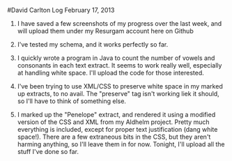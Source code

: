 #David Carlton Log February 17, 2013

1. I have saved a few screenshots of my progress over the last week, and will upload them under my Resurgam account here on Github

2. I've tested my schema, and it works perfectly so far.

3. I quickly wrote a program in Java to count the number of vowels and consonants in each text extract. It seems to work really well, especially at handling white space. I'll upload the code for those interested.

4. I've been trying to use XML/CSS to preserve white space in my marked up extracts, to no avail. The "preserve" tag isn't working liek it should, so I'll have to think of something else.

4. I marked up the "Penelope" extract, and rendered it using a modified version of the CSS and XML from my Aldhelm project. Pretty much everything is included, except for proper text justification (dang white space!). There are a few extraneous bits in the CSS, but they aren't harming anything, so I'll leave them in for now. Tonight, I'll upload all the stuff I've done so far.

